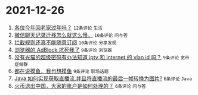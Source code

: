 # 2021-12-26

1. [各位今年回老家过年吗？](https://www.v2ex.com/t/824457) `12条评论` `生活`
1. [微信聊天记录迁移怎么就这么慢。](https://www.v2ex.com/t/824473) `10条评论` `问与答`
1. [拦截规则还真不能随意订阅](https://www.v2ex.com/t/824463) `10条评论` `分享发现`
1. [浏览器的 AdBlock 坑死我了](https://www.v2ex.com/t/824476) `9条评论` `浏览器`
1. [没有光猫的超级密码有办法知道 iptv 和 internet 的 vlan id 吗？](https://www.v2ex.com/t/824460) `9条评论` `宽带症候群`
1. [都在说摸鱼，我也想摸鱼](https://www.v2ex.com/t/824456) `9条评论` `职场话题`
1. [Java 如何实现获取直播流,并且将直播流的最后一帧转换为图片?](https://www.v2ex.com/t/824465) `6条评论` `Java`
1. [火币退出中国，大家的账户是如何处理的？](https://www.v2ex.com/t/824471) `6条评论` `问与答`
